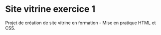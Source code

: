 # Site vitrine exercice 1

Projet de création de site vitrine en formation - Mise en pratique HTML et CSS.
